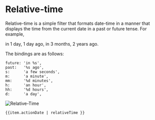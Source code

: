 # Relative-time

Relative-time is a simple filter that formats date-time in a manner that displays
the time from the current date in a past or future tense. For example,

in 1 day, 1 day ago, in 3 months, 2 years ago.

The bindings are as follows:

```
future: 'in %s',
past:   '%s ago',
s:      'a few seconds',
m:      'a minute',
mm:     '%d minutes',
h:      'an hour',
hh:     '%d hours',
d:      'a day',
```

![Relative-Time](http://i.imgur.com/xZ6o8HB.png)

```
{{item.actionDate | relativeTime }}
```
